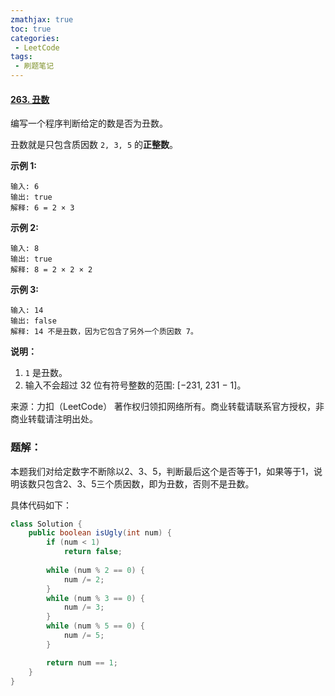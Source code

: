 ```yaml
---
zmathjax: true
toc: true
categories:
 - LeetCode
tags:
 - 刷题笔记
---
```


#### [263. 丑数](https://leetcode-cn.com/problems/ugly-number/)

编写一个程序判断给定的数是否为丑数。

丑数就是只包含质因数 `2, 3, 5` 的**正整数**。

<!--more-->

**示例 1:**

```
输入: 6
输出: true
解释: 6 = 2 × 3
```


**示例 2:**

```
输入: 8
输出: true
解释: 8 = 2 × 2 × 2
```


**示例 3:**

```
输入: 14
输出: false 
解释: 14 不是丑数，因为它包含了另外一个质因数 7。
```

**说明：**

1.  `1` 是丑数。
2.  输入不会超过 32 位有符号整数的范围: [−231, 231 − 1]。

来源：力扣（LeetCode）
著作权归领扣网络所有。商业转载请联系官方授权，非商业转载请注明出处。

### 题解：

本题我们对给定数字不断除以2、3、5，判断最后这个是否等于1，如果等于1，说明该数只包含2、3、5三个质因数，即为丑数，否则不是丑数。

具体代码如下：

```java
class Solution {
    public boolean isUgly(int num) {
        if (num < 1)
            return false;
        
        while (num % 2 == 0) {
            num /= 2;
        }
        while (num % 3 == 0) {
            num /= 3;
        }
        while (num % 5 == 0) {
            num /= 5;
        }

        return num == 1;
    }
}
```


